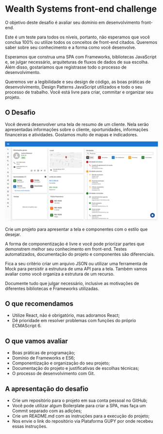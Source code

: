 # Wealth Systems front-end challenge

O objetivo deste desafio é avaliar seu domínio em desenvolvimento front-end.

Este é um teste para todos os níveis, portanto, não esperamos que você conclua 100% ou utilize todos os conceitos de front-end citados. Queremos saber sobre seu conhecimento e a forma como você desenvolve.

Esperamos que construa uma SPA com Frameworks, bibliotecas JavaScript e, se julgar necessário, arquiteturas de fluxos de dados de sua escolha. Além disso, gostaríamos que registrasse todo o processo de desenvolvimento.

Queremos ver a legibilidade e seu design de código, as boas práticas de desenvolvimento, Design Patterns JavaScript utilizados e todo o seu processo de trabalho. Você está livre para criar, commitar e organizar seu projeto.

## O Desafio

Você deverá desenvolver uma tela de resumo de um cliente. Nela serão apresentadas informações sobre o cliente, oportunidades, informações financeiras e atividades. Gostamos muito de mapas e indicadores.

![Resumo de Cliente](./_images/client-summary.png)

Crie um projeto para apresentar a tela e componentes com o estilo que desejar.

A forma de componentização é livre e você pode priorizar partes que demonstrem melhor seu conhecimento em front-end. Testes automatizados, documentação do projeto e componentes são diferenciais.

Fica a seu critério criar um arquivo JSON ou utilizar uma ferramenta de Mock para persistir a estrutura de uma API para a tela. Também vamos avaliar como você organiza a estrutura de um recurso.

Documente tudo que julgar necessário, inclusive as motivações de diferentes bibliotecas e Frameworks utilizadas.

## O que recomendamos

* Utilize React, não é obrigatório, mas adoramos React;
* Dê prioridade em resolver problemas com funções do próprio ECMAScript 6.

## O que vamos avaliar

* Boas práticas de programação;
* Domínio de Frameworks e ES6;
* Componentização e organização do seu projeto;
* Documentação do projeto e justificativas de escolhas técnicas;
* O processo de desenvolvimento com Git.

## A apresentação do desafio

* Crie um repositório para o projeto em sua conta pessoal no GitHub;
* Você pode utilizar algum Boilerplate para criar a SPA, mas faça um Commit separado com as adições;
* Crie um README.md com as instruções para a execução do projeto;
* Nos envie o link do repositório via Plataforma GUPY por onde recebeu essas instruções.


